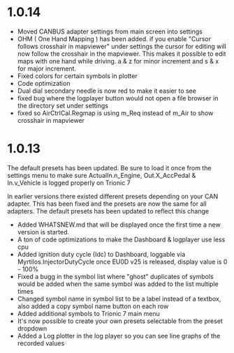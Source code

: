 # 1.0.14

- Moved CANBUS adapter settings from main screen into settings
- OHM ( One Hand Mapping ) has been added. if you enable "Cursor follows crosshair in mapviewer" under settings the cursor for editing will now follow the crosshair in the mapviewer. This makes it possible to edit maps with one hand while driving. a & z for minor increment and s & x for major increment.
- Fixed colors for certain symbols in plotter
- Code optimization
- Dual dial secondary needle is now red to make it easier to see
- fixed bug where the logplayer button would not open a file browser in the directory set under settings
- fixed so AirCtrlCal.Regmap is using m_Req instead of m_Air to show crosshair in mapviewer

# 1.0.13

The default presets has been updated. Be sure to load it once from the settings menu to make sure ActualIn.n_Engine, Out.X_AccPedal & In.v_Vehicle is logged properly on Trionic 7

In earlier versions there existed different presets depending on your CAN adapter. This has been fixed and the presets are now the same for all adapters. The default presets has been updated to reflect this change

- Added WHATSNEW.md that will be displayed once the first time a new version is started.
- A ton of code optimizations to make the Dashboard & logplayer use less cpu
- Added ignition duty cycle (Idc) to Dashboard, loggable via Myrtilos.InjectorDutyCycle once EU0D v25 is released, display value is 0 - 100%
- Fixed a bugg in the symbol list where "ghost" duplicates of symbols would be added when the same symbol was added to the list multiple times
- Changed symbol name in symbol list to be a label instead of a textbox, also added a copy symbol name button on each row
- Added additional symbols to Trionic 7 main menu
- It's now possible to create your own presets selectable from the preset dropdown
- Added a Log plotter in the log player so you can see line graphs of the recorded values